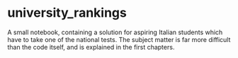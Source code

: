 # university_rankings
A small notebook, containing a solution for aspiring Italian students which have to take one of the national tests. The subject matter is far more difficult than the code itself, and is explained in the first chapters. 
